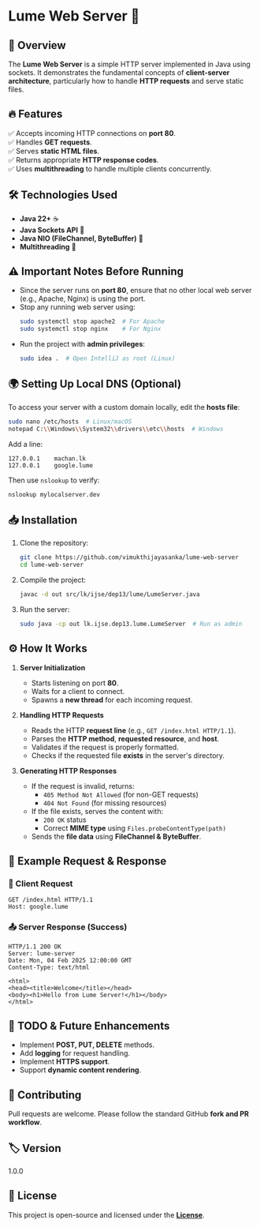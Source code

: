# Lume Web Server 🚀

## 🌟 Overview
The **Lume Web Server** is a simple HTTP server implemented in Java using sockets. It demonstrates the fundamental concepts of **client-server architecture**, particularly how to handle **HTTP requests** and serve static files.

## 🔥 Features
✅ Accepts incoming HTTP connections on **port 80**.  
✅ Handles **GET requests**.  
✅ Serves **static HTML files**.  
✅ Returns appropriate **HTTP response codes**.  
✅ Uses **multithreading** to handle multiple clients concurrently.

## 🛠 Technologies Used
- **Java 22+** ☕
- **Java Sockets API** 🔌
- **Java NIO (FileChannel, ByteBuffer)** 📂
- **Multithreading** 🧵

## ⚠️ Important Notes Before Running
- Since the server runs on **port 80**, ensure that no other local web server (e.g., Apache, Nginx) is using the port.
- Stop any running web server using:
  ```sh
  sudo systemctl stop apache2  # For Apache
  sudo systemctl stop nginx    # For Nginx
  ```
- Run the project with **admin privileges**:
  ```sh
  sudo idea .  # Open IntelliJ as root (Linux)
  ```

## 🌍 Setting Up Local DNS (Optional)
To access your server with a custom domain locally, edit the **hosts file**:
```sh
sudo nano /etc/hosts  # Linux/macOS
notepad C:\\Windows\\System32\\drivers\\etc\\hosts  # Windows
```
Add a line:
```
127.0.0.1    machan.lk
127.0.0.1    google.lume
```
Then use `nslookup` to verify:
```sh
nslookup mylocalserver.dev
```

## 📥 Installation
1. Clone the repository:
   ```sh
   git clone https://github.com/vimukthijayasanka/lume-web-server
   cd lume-web-server
   ```
2. Compile the project:
   ```sh
   javac -d out src/lk/ijse/dep13/lume/LumeServer.java
   ```
3. Run the server:
   ```sh
   sudo java -cp out lk.ijse.dep13.lume.LumeServer  # Run as admin
   ```

## ⚙️ How It Works
1. **Server Initialization**
    - Starts listening on port **80**.
    - Waits for a client to connect.
    - Spawns a **new thread** for each incoming request.

2. **Handling HTTP Requests**
    - Reads the HTTP **request line** (e.g., `GET /index.html HTTP/1.1`).
    - Parses the **HTTP method**, **requested resource**, and **host**.
    - Validates if the request is properly formatted.
    - Checks if the requested file **exists** in the server's directory.

3. **Generating HTTP Responses**
    - If the request is invalid, returns:
        - `405 Method Not Allowed` (for non-GET requests)
        - `404 Not Found` (for missing resources)
    - If the file exists, serves the content with:
        - `200 OK` status
        - Correct **MIME type** using `Files.probeContentType(path)`
    - Sends the **file data** using **FileChannel & ByteBuffer**.

## 📜 Example Request & Response
### 📨 Client Request
```
GET /index.html HTTP/1.1
Host: google.lume
```

### 📤 Server Response (Success)
```
HTTP/1.1 200 OK
Server: lume-server
Date: Mon, 04 Feb 2025 12:00:00 GMT
Content-Type: text/html

<html>
<head><title>Welcome</title></head>
<body><h1>Hello from Lume Server!</h1></body>
</html>
```

## 🚀 TODO & Future Enhancements
- Implement **POST, PUT, DELETE** methods.
- Add **logging** for request handling.
- Implement **HTTPS support**.
- Support **dynamic content rendering**.

## 🤝 Contributing
Pull requests are welcome. Please follow the standard GitHub **fork and PR workflow**.

## 🏷️ Version

1.0.0

## 📜 License
This project is open-source and licensed under the [**License**](https://github.com/vimukthijayasanka/lume-web-server/blob/main/license.txt).

